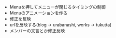 - Menuを押してメニューが閉じるタイミングの制御
- Menuのアニメーションを作る
- 修正を反映
- urlを反映する(blog -> urabanashi, works -> tukutta)
- メンバーの文言とか修正反映